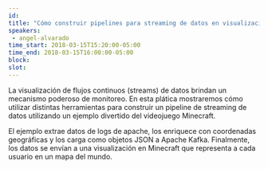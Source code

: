 ```yaml
---
id: 
title: "Cómo construir pipelines para streaming de datos en visualizaciones: Un ejemplo divertido usando Minecraft"
speakers:
 - angel-alvarado
time_start: 2018-03-15T15:20:00-05:00
time_end: 2018-03-15T16:00:00-05:00
block: 
slot: 
---
```


La visualización de flujos continuos (streams) de datos brindan un mecanismo poderoso de monitoreo. En esta plática mostraremos cómo utilizar distintas herramientas para construir un pipeline de streaming de datos utilizando un ejemplo divertido del videojuego Minecraft.

El ejemplo extrae datos de logs de apache, los enriquece con coordenadas geográficas y los carga como objetos JSON a Apache Kafka. Finalmente, los datos se envían a una visualización en Minecraft que representa a cada usuario en un mapa del mundo.